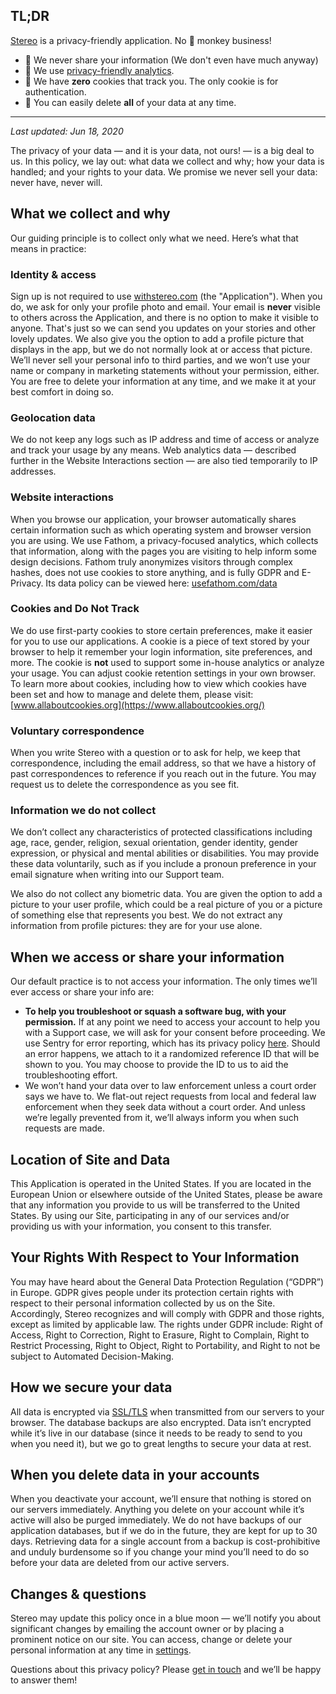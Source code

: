 ## TL;DR

[Stereo](/) is a privacy-friendly application. No 🙈 monkey business!

- 🤝 We never share your information (We don't even have much anyway)
- 💯 We use [privacy-friendly analytics](https://usefathom.com/).
- 🍪 We have **zero** cookies that track you. The only cookie is for authentication.
- 👻 You can easily delete **all** of your data at any time.

---

*Last updated: Jun 18, 2020*

The privacy of your data — and it is your data, not ours! — is a big deal to us. In this policy, we lay out: what data we collect and why; how your data is handled; and your rights to your data. We promise we never sell your data: never have, never will.

## What we collect and why

Our guiding principle is to collect only what we need. Here’s what that means in practice:

### Identity & access

Sign up is not required to use [withstereo.com](/) (the "Application"). When you do, we ask for only your profile photo and email. Your email is **never** visible to others across the Application, and there is no option to make it visible to anyone. That&apos;s just so we can send you updates on your stories and other lovely updates. We also give you the option to add a profile picture that displays in the app, but we do not normally look at or access that picture. We’ll never sell your personal info to third parties, and we won’t use your name or company in marketing statements without your permission, either. You are free to delete your information at any time, and we make it at your best comfort in doing so.

### Geolocation data

We do not keep any logs such as IP address and time of access or analyze and track your usage by any means. Web analytics data — described further in the Website Interactions section — are also tied temporarily to IP addresses.

### Website interactions

When you browse our application, your browser automatically shares certain information such as which operating system and browser version you are using. We use Fathom, a privacy-focused analytics, which collects that information, along with the pages you are visiting to help inform some design decisions. Fathom truly anonymizes visitors through complex hashes, does not use cookies to store anything, and is fully GDPR and E-Privacy. Its data policy can be viewed here: [usefathom.com/data](https://usefathom.com/data)

### Cookies and Do Not Track

We do use first-party cookies to store certain preferences, make it easier for you to use our applications. A cookie is a piece of text stored by your browser to help it remember your login information, site preferences, and more. The cookie is **not** used to support some in-house analytics or analyze your usage. You can adjust cookie retention settings in your own browser. To learn more about cookies, including how to view which cookies have been set and how to manage and delete them, please visit: [www.allaboutcookies.org](https://www.allaboutcookies.org/)

### Voluntary correspondence

When you write Stereo with a question or to ask for help, we keep that correspondence, including the email address, so that we have a history of past correspondences to reference if you reach out in the future. You may request us to delete the correspondence as you see fit.

### Information we do not collect

We don’t collect any characteristics of protected classifications including age, race, gender, religion, sexual orientation, gender identity, gender expression, or physical and mental abilities or disabilities. You may provide these data voluntarily, such as if you include a pronoun preference in your email signature when writing into our Support team.

We also do not collect any biometric data. You are given the option to add a picture to your user profile, which could be a real picture of you or a picture of something else that represents you best. We do not extract any information from profile pictures: they are for your use alone.

## When we access or share your information

Our default practice is to not access your information. The only times we’ll ever access or share your info are:

- **To help you troubleshoot or squash a software bug, with your permission.** If at any point we need to access your account to help you with a Support case, we will ask for your consent before proceeding. We use Sentry for error reporting, which has its privacy policy [here](https://sentry.io/privacy/). Should an error happens, we attach to it a randomized reference ID that will be shown to you. You may choose to provide the ID to us to aid the troubleshooting effort.
- We won’t hand your data over to law enforcement unless a court order says we have to. We flat-out reject requests from local and federal law enforcement when they seek data without a court order. And unless we’re legally prevented from it, we’ll always inform you when such requests are made.

## Location of Site and Data

This Application is operated in the United States. If you are located in the European Union or elsewhere outside of the United States, please be aware that any information you provide to us will be transferred to the United States. By using our Site, participating in any of our services and/or providing us with your information, you consent to this transfer.

## Your Rights With Respect to Your Information

You may have heard about the General Data Protection Regulation (“GDPR”) in Europe. GDPR gives people under its protection certain rights with respect to their personal information collected by us on the Site. Accordingly, Stereo recognizes and will comply with GDPR and those rights, except as limited by applicable law. The rights under GDPR include: Right of Access, Right to Correction, Right to Erasure, Right to Complain, Right to Restrict Processing, Right to Object, Right to Portability, and Right to not be subject to Automated Decision-Making.

## How we secure your data

All data is encrypted via [SSL/TLS](https://en.wikipedia.org/wiki/Transport_Layer_Security) when transmitted from our servers to your browser. The database backups are also encrypted. Data isn’t encrypted while it’s live in our database (since it needs to be ready to send to you when you need it), but we go to great lengths to secure your data at rest.

## When you delete data in your accounts

When you deactivate your account, we’ll ensure that nothing is stored on our servers immediately. Anything you delete on your account while it’s active will also be purged immediately. We do not have backups of our application databases, but if we do in the future, they are kept for up to 30 days. Retrieving data for a single account from a backup is cost-prohibitive and unduly burdensome so if you change your mind you’ll need to do so before your data are deleted from our active servers.

## Changes & questions

Stereo may update this policy once in a blue moon — we’ll notify you about significant changes by emailing the account owner or by placing a prominent notice on our site. You can access, change or delete your personal information at any time in [settings](/settings).

Questions about this privacy policy? Please [get in touch](/support) and we’ll be happy to answer them!
